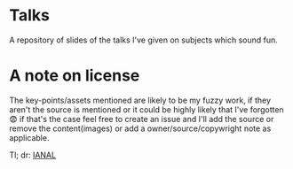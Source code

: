 # Talks

A repository of slides of the talks I've given on subjects which sound fun.

# A note on license

The key-points/assets mentioned are likely to be my fuzzy work, if they aren't the source is mentioned or it could be
highly likely that I've forgotten 😨 if that's the case feel free to create an issue and I'll add the source or remove
the content(images) or add a owner/source/copywright note as applicable.

Tl; dr:
[IANAL](https://en.wikipedia.org/wiki/IANAL)
